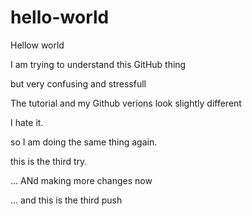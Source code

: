 # hello-world

Hellow world

I am trying to understand this GitHub thing 

but very confusing and stressfull

The tutorial and my Github verions look slightly different

I hate it.

so I am doing the same thing again.

this is the third try.

... ANd making more changes now

... and this is the third push
